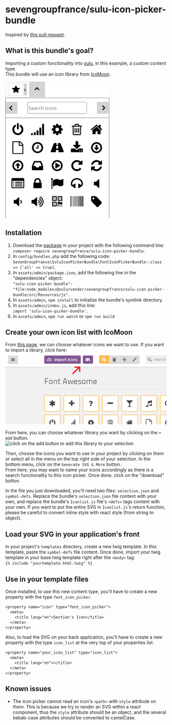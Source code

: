 # sevengroupfrance/sulu-icon-picker-bundle

Inspired by [this pull request](https://github.com/sulu/sulu-demo/pull/66).

## What is this bundle's goal?
Importing a custom fonctionality into [sulu](https://github.com/sulu/sulu), in this example, a custom content type.\
This bundle will use an icon library from [IcoMoon](https://icomoon.io/).

![How the icon picker looks in sulu's admin](assets/images/ip-8.png)

## Installation
1. Download the [package](https://packagist.org/packages/sevengroupfrance/sulu-icon-picker-bundle) in your project with the following command line:\
`composer require sevengroupfrance/sulu-icon-picker-bundle`.
2. In `config/bundles.php` add the following code:\
`SevenGroupFrance\SuluIconPickerBundle\FontIconPickerBundle::class => ['all' => true]`.
3. In `assets/admin/package.json`, add the following line in the "dependencies" object:\
`"sulu-icon-picker-bundle": "file:node_modules/@sulu/vendor/sevengroupfrance/sulu-icon-picker-bundle/src/Resources/js"`.
4. In `assets/admin`, `npm install` to initialize the bundle's symlink directory.
5. In `assets/admin/index.js`, add this line:\
`import 'sulu-icon-picker-bundle'`.
6. In `assets/admin`, `npm run watch` or `npm run build`

## Create your own icon list with IcoMoon
From [this page](https://icomoon.io/app/#/select), we can choose whatever icons we want to use. If you want to import a library, click here:\
![click on the icon with the books in it](assets/images/ip-5.png)

From here, you can choose whatever library you want by clicking on the `+  Add` button.\
![click 
on the add button to add this library to your selection](assets/images/ip-6.png)

Then, choose the icons you want to use in your project by clicking on them or select all in the menu on the top right side of your selection.
In the bottom menu, click on the `Generate SVG & More` button.\
From here, you may want to name your icons accordingly as there is a search functionality to this icon picker. Once done, click on the "download" button.

In the file you just downloaded, you'll need two files: `selection.json` and `symbol-defs`.
Replace the bundle's `selection.json` file content with your own, and replace the bundle's `Iconlist.js` file's `<defs>` tags content with your own.
If you want to put the entire SVG in `Iconlist.js`'s return function, please be careful to convert inline style with react style (from string to object).

## Load your SVG in your application's front
In your project's `templates` directory, create a new twig template.
In this template, paste the `symbol-defs` file content. Once done, import your twig template in your base twig template right after the `<body>` tag:\
`{% include "yourtemplate.html.twig" %}`

## Use in your template files
Once installed, to use this new content type, you'll have to create a new property with the type `font_icon_picker`.
```
<property name="icon" type="font_icon_picker">
  <meta>
    <title lang="en">Section's Icon</title>
  </meta>
</property>
```
Also, to load the SVG on your back application, you'll have to create a new property with the type `icon_list` at the very top of your properties list.
```
<property name="your_icon_list" type="icon_list">
  <meta>
    <title lang="en"></title>
  </meta>
</property>
```
## Known issues
- The icon picker cannot read an icon's `<path>` with `style` attribute on them. This is because we try to render an SVG within a react component, thus the `style` attribute should be an object, and the several kebab-case attributes should be converted to camelCase.
